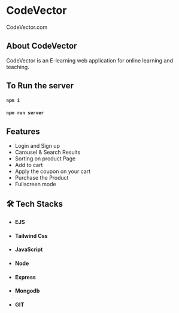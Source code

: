 
# CodeVector

CodeVector.com

## About CodeVector
CodeVector is an E-learning web application for online learning and teaching.

## To Run the server 

#### `npm i`
#### `npm run server`

## Features

- Login and Sign up
- Carousel & Search Results
- Sorting on product Page
- Add to cart
- Apply the coupon on your cart 
- Purchase the Product
- Fullscreen mode

## 🛠 Tech Stacks
- #### EJS
- #### Tailwind Css
- #### JavaScript
- #### Node
- #### Express
- #### Mongodb
- #### GIT


<!-- ## Screenshots :-
![frontpage]() -->

